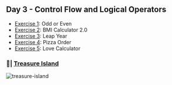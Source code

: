 ## Day 3 - Control Flow and Logical Operators

- [Exercise 1](https://replit.com/@MiyyahCodes/day-3-1-exercise-1#main.py): Odd or Even
- [Exercise 2](https://replit.com/@MiyyahCodes/day-3-2-exercise-1#main.py): BMI Calculator 2.0
- [Exercise 3](https://replit.com/@MiyyahCodes/day-3-3-exercise-1#main.py): Leap Year
- [Exercise 4](https://replit.com/@MiyyahCodes/day-3-4-exercise-1#main.py): Pizza Order
- [Exercise 5](https://replit.com/@MiyyahCodes/day-3-5-exercise-1#main.py): Love Calculator

### 📝| [Treasure Island](https://replit.com/@MiyyahCodes/treasure-island-start-1#main.py)
![treasure-island](treasure-island.gif)

